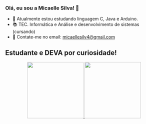 ### Olá, eu sou a Micaelle Silva! 👋

- 🌱 Atualmente estou estudando linguagem C, Java e Arduino.
- 📚 TEC. Informática e Análise e desenvolvimento de sistemas (cursando)
- 👯 Contate-me no email: micaellesilv4@gmail.com

## Estudante e DEVA por curiosidade!

<div align="center">
  <a href="https://github.com/micaellesilvaa">
  <img height="180em" src="https://github-readme-stats.vercel.app/api?username=micaellesilvaa&show_icons=true&theme=dracula&include_all_commits=true&count_private=true"/>
  <img height="180em" src="https://github-readme-stats.vercel.app/api/top-langs/?username=micaellesilvaa&layout=compact&langs_count=7&theme=dracula"/>
</div>


